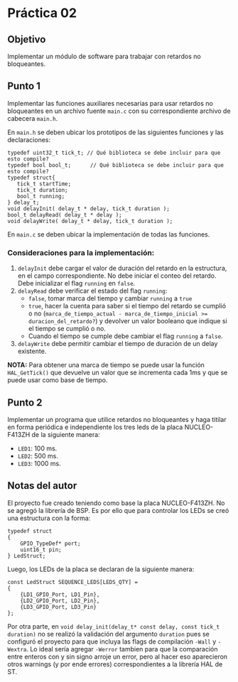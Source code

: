 # Práctica 02

## Objetivo
Implementar un módulo de software para trabajar con retardos no bloqueantes. 

## Punto 1
Implementar las funciones auxiliares necesarias para usar retardos no bloqueantes en un archivo fuente `main.c` con su correspondiente archivo de cabecera `main.h`.

En `main.h` se deben ubicar los prototipos de las siguientes funciones y las declaraciones:

```
typedef uint32_t tick_t; // Qué biblioteca se debe incluir para que esto compile?
typedef bool bool_t;	  // Qué biblioteca se debe incluir para que esto compile?
typedef struct{
   tick_t startTime;
   tick_t duration;
   bool_t running;
} delay_t;
void delayInit( delay_t * delay, tick_t duration );
bool_t delayRead( delay_t * delay );
void delayWrite( delay_t * delay, tick_t duration );
```

En `main.c` se deben ubicar la implementación de todas las funciones.

### Consideraciones para la implementación:
1. `delayInit` debe cargar el valor de duración del retardo en la estructura, en el campo correspondiente. No debe iniciar el conteo del retardo. Debe inicializar el flag `running` en `false`.
2. `delayRead` debe verificar el estado del flag `running`:
    * `false`, tomar marca del tiempo y cambiar `running` a `true`
    * `true`, hacer la cuenta para saber si el tiempo del retardo se cumplió o no (`marca_de_tiempo_actual - marca_de_tiempo_inicial >= duracion_del_retardo?`) 
    y devolver un valor booleano que indique si el tiempo se cumplió o no.
    * Cuando el tiempo se cumple debe cambiar el flag `running` a `false`.
3. `delayWrite` debe permitir cambiar el tiempo de duración de un delay existente.

**NOTA:** Para obtener una marca de tiempo se puede usar la función `HAL_GetTick()` que devuelve un valor que se incrementa cada 1ms y que se puede usar como base de tiempo.

## Punto 2
Implementar un programa que utilice retardos no bloqueantes y  haga titilar en forma periódica e independiente los tres leds de la placa NUCLEO-F413ZH de la siguiente manera:
* `LED1`: 100 ms.
* `LED2`: 500 ms.
* `LED3`: 1000 ms.


## Notas del autor
El proyecto fue creado teniendo como base la placa NUCLEO-F413ZH. No se agregó la librería de BSP. Es por ello que para controlar los LEDs se creó una estructura con la forma:
```
typedef struct
{
    GPIO_TypeDef* port;
    uint16_t pin;
} LedStruct;

```
Luego, los LEDs de la placa se declaran de la siguiente manera:
```
const LedStruct SEQUENCE_LEDS[LEDS_QTY] =
{
    {LD1_GPIO_Port, LD1_Pin},
    {LD2_GPIO_Port, LD2_Pin},
    {LD3_GPIO_Port, LD3_Pin}
};
```

Por otra parte, en `void delay_init(delay_t* const delay, const tick_t duration)` no se realizó la validación del argumento `duration` pues se configuró el proyecto para que incluya las flags de compilación `-Wall` y `-Wextra`. Lo ideal sería agregar `-Werror` tambien para que la comparación entre enteros con y sin signo arroje un error, pero al hacer eso aparecieron otros warnings (y por ende errores) correspondientes a la librería HAL de ST.